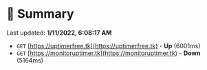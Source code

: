 # 📖 Summary
Last updated: **1/11/2022, 6:08:17 AM**

- `GET` [https://uptimerfree.tk](https://uptimerfree.tk) - **Up** (6001ms)
- `GET` [https://monitoruptimer.tk](https://monitoruptimer.tk) - **Down** (5164ms)
